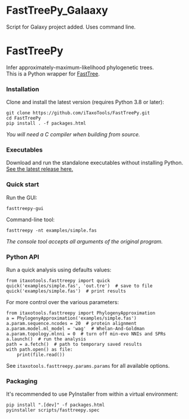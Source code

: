 # FastTreePy_Galaaxy
Script for Galaxy project added. Uses command line.

# FastTreePy

Infer approximately-maximum-likelihood phylogenetic trees.<br>
This is a Python wrapper for [FastTree](http://www.microbesonline.org/fasttree/).

### Installation
Clone and install the latest version (requires Python 3.8 or later):
```
git clone https://github.com/iTaxoTools/FastTreePy.git
cd FastTreePy
pip install . -f packages.html
```
*You will need a C compiler when building from source.*

### Executables
Download and run the standalone executables without installing Python.</br>
[See the latest release here.](https://github.com/iTaxoTools/FastTreePy/releases/latest)

### Quick start

Run the GUI:

```
fasttreepy-gui
```

Command-line tool:

```
fasttreepy -nt examples/simple.fas
```
*The console tool accepts all arguments of the original program.*

### Python API

Run a quick analysis using defaults values:
```
from itaxotools.fasttreepy import quick
quick('examples/simple.fas', 'out.tre')  # save to file
quick('examples/simple.fas')  # print results
```

For more control over the various parameters:
```
from itaxotools.fasttreepy import PhylogenyApproximation
a = PhylogenyApproximation('examples/simple.fas')
a.param.sequence.ncodes = 20  # protein alignment
a.param.model.ml_model = 'wag'  # Whelan-And-Goldman
a.param.topology.mlnni = 0  # turn off min-evo NNIs and SPRs
a.launch()  # run the analysis
path = a.fetch()  # path to temporary saved results
with path.open() as file:
    print(file.read())
```

See `itaxotools.fasttreepy.params.params` for all available options.

### Packaging

It's recommended to use PyInstaller from within a virtual environment:
```
pip install ".[dev]" -f packages.html
pyinstaller scripts/fasttreepy.spec
```
